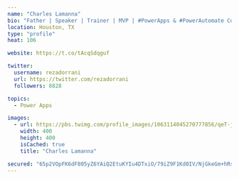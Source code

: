 ```yaml
---
name: "Charles Lamanna"
bio: "Father | Speaker | Trainer | MVP | #PowerApps & #PowerAutomate Community Super User | YouTuber Right-pointing triangle http://youtube.com/c/rezadorrani | Learn - Share - Clockwise rightwards and leftwards open circle arrows"
location: Houston, TX
type: "profile"
heat: 106

website: https://t.co/tAcqSdqguf

twitter:
  username: rezadorrani
  url: https://twitter.com/rezadorrani
  followers: 8828

topics:
  - Power Apps

images:
  - url: https://pbs.twimg.com/profile_images/1063114045270777856/qeT-jpWr_400x400.jpg
    width: 400
    height: 400
    isCached: true
    title: "Charles Lamanna"

secured: "65p2VOpFK6dF805yZ6YAiQ2EtuKYIu4DTxiO/79iZ9F1Kd0IV/NjGkeGm+hRs53g3tflTxZk8rSM9GlI5mLiA3uNNz9peo/5nx336N6N9YYXnrKpJTdPKwHBH/TaUklqBD9uGuuwOVw8H+/VhQ0qrt36QXtPDp5j4srly1TpLAu0JIuSk/UdZV7WrK3A15BJGUr0PmF7bBlZVzWCG3yDXcdnqkGoVoJ3oUJsJn2lRuIMpcWjvcowVETLMefYF4ftSpY80fngqZabSZjKkDoylb7glgZS6XoQX1pqewvxSsNZQMaHKH+bvxTrxzOJhS9SzTExI85aHyompRO76WlHm0H8SYcfaO6ie5oZ4oIesZWzhB4I7RDSkTkOEhjHghwFZnpzw9SgIup8tHc+sGX7nrnwDHUcHZa5B33BNHEjq5c=;hYq0/P9JliQ5HX4lbnGOQg=="
---
```


